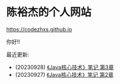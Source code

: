 # 陈裕杰的个人网站

<https://codezhxs.github.io>

你好!!

最近更新:

- (20230928) [《Java核心技术》笔记 第3章](https://codezhxs.github.io/dev/java/CoreJava/)
- (20230927) [《Java核心技术》笔记 第2章](https://codezhxs.github.io/dev/java/CoreJava/)


